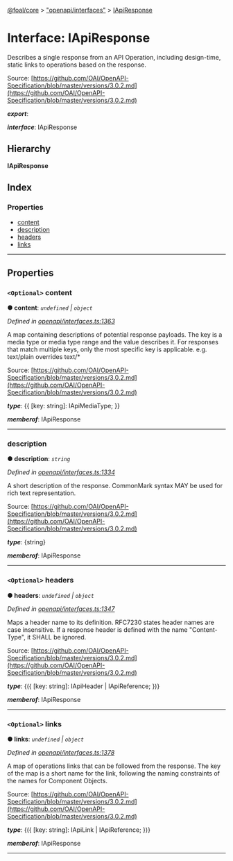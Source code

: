 [@foal/core](../README.md) > ["openapi/interfaces"](../modules/_openapi_interfaces_.md) > [IApiResponse](../interfaces/_openapi_interfaces_.iapiresponse.md)

# Interface: IApiResponse

Describes a single response from an API Operation, including design-time, static links to operations based on the response.

Source: [https://github.com/OAI/OpenAPI-Specification/blob/master/versions/3.0.2.md](https://github.com/OAI/OpenAPI-Specification/blob/master/versions/3.0.2.md)

*__export__*: 

*__interface__*: IApiResponse

## Hierarchy

**IApiResponse**

## Index

### Properties

* [content](_openapi_interfaces_.iapiresponse.md#content)
* [description](_openapi_interfaces_.iapiresponse.md#description)
* [headers](_openapi_interfaces_.iapiresponse.md#headers)
* [links](_openapi_interfaces_.iapiresponse.md#links)

---

## Properties

<a id="content"></a>

### `<Optional>` content

**● content**: *`undefined` \| `object`*

*Defined in [openapi/interfaces.ts:1363](https://github.com/FoalTS/foal/blob/aac11366/packages/core/src/openapi/interfaces.ts#L1363)*

A map containing descriptions of potential response payloads. The key is a media type or media type range and the value describes it. For responses that match multiple keys, only the most specific key is applicable. e.g. text/plain overrides text/\*

Source: [https://github.com/OAI/OpenAPI-Specification/blob/master/versions/3.0.2.md](https://github.com/OAI/OpenAPI-Specification/blob/master/versions/3.0.2.md)

*__type__*: {{ \[key: string\]: IApiMediaType; }}

*__memberof__*: IApiResponse

___
<a id="description"></a>

###  description

**● description**: *`string`*

*Defined in [openapi/interfaces.ts:1334](https://github.com/FoalTS/foal/blob/aac11366/packages/core/src/openapi/interfaces.ts#L1334)*

A short description of the response. CommonMark syntax MAY be used for rich text representation.

Source: [https://github.com/OAI/OpenAPI-Specification/blob/master/versions/3.0.2.md](https://github.com/OAI/OpenAPI-Specification/blob/master/versions/3.0.2.md)

*__type__*: {string}

*__memberof__*: IApiResponse

___
<a id="headers"></a>

### `<Optional>` headers

**● headers**: *`undefined` \| `object`*

*Defined in [openapi/interfaces.ts:1347](https://github.com/FoalTS/foal/blob/aac11366/packages/core/src/openapi/interfaces.ts#L1347)*

Maps a header name to its definition. RFC7230 states header names are case insensitive. If a response header is defined with the name "Content-Type", it SHALL be ignored.

Source: [https://github.com/OAI/OpenAPI-Specification/blob/master/versions/3.0.2.md](https://github.com/OAI/OpenAPI-Specification/blob/master/versions/3.0.2.md)

*__type__*: {({ \[key: string\]: IApiHeader \| IApiReference; })}

*__memberof__*: IApiResponse

___
<a id="links"></a>

### `<Optional>` links

**● links**: *`undefined` \| `object`*

*Defined in [openapi/interfaces.ts:1378](https://github.com/FoalTS/foal/blob/aac11366/packages/core/src/openapi/interfaces.ts#L1378)*

A map of operations links that can be followed from the response. The key of the map is a short name for the link, following the naming constraints of the names for Component Objects.

Source: [https://github.com/OAI/OpenAPI-Specification/blob/master/versions/3.0.2.md](https://github.com/OAI/OpenAPI-Specification/blob/master/versions/3.0.2.md)

*__type__*: {({ \[key: string\]: IApiLink \| IApiReference; })}

*__memberof__*: IApiResponse

___

